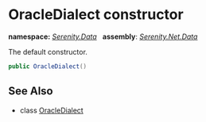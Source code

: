 # OracleDialect constructor
**namespace:** *[Serenity.Data](../../README.md#serenity.data-namespace)*   **assembly**: *[Serenity.Net.Data](../../README.md)*

The default constructor.

```csharp
public OracleDialect()
```

## See Also

* class [OracleDialect](../OracleDialect.md)